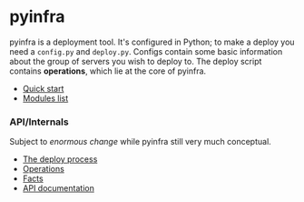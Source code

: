 # pyinfra

pyinfra is a deployment tool. It's configured in Python; to make a deploy you need a `config.py` and `deploy.py`. Configs contain some basic information about the group of servers you wish to deploy to. The deploy script contains **operations**, which lie at the core of pyinfra.

+ [Quick start](./quick_start.md)
+ [Modules list](./modules/README.md)

### API/Internals

Subject to _enormous change_ while pyinfra still very much conceptual.

+ [The deploy process](./deploy_process.md)
+ [Operations](./operations.md)
+ [Facts](./facts.md)
+ [API documentation](./api)
